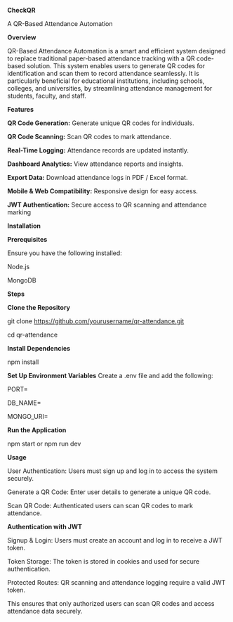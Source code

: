 **CheckQR**

A QR-Based Attendance Automation

**Overview**

QR-Based Attendance Automation is a smart and efficient system designed to replace traditional paper-based attendance tracking with a QR code-based solution. This system enables users to generate QR codes for identification and scan them to record attendance seamlessly. It is particularly beneficial for educational institutions, including schools, colleges, and universities, by streamlining attendance management for students, faculty, and staff.

**Features**

**QR Code Generation:** Generate unique QR codes for individuals.

**QR Code Scanning:** Scan QR codes to mark attendance.

**Real-Time Logging:** Attendance records are updated instantly.

**Dashboard Analytics:** View attendance reports and insights.

**Export Data:** Download attendance logs in PDF / Excel format.

**Mobile & Web Compatibility:** Responsive design for easy access.

**JWT Authentication:** Secure access to QR scanning and attendance marking

**Installation**

**Prerequisites**

Ensure you have the following installed:

Node.js

MongoDB

**Steps**

**Clone the Repository**

git clone https://github.com/yourusername/qr-attendance.git

cd qr-attendance

**Install Dependencies**

npm install

**Set Up Environment Variables**
Create a .env file and add the following:

PORT=

DB_NAME=

MONGO_URI=

**Run the Application**

npm start  or npm run dev

**Usage**

User Authentication: Users must sign up and log in to access the system securely.

Generate a QR Code: Enter user details to generate a unique QR code.

Scan QR Code: Authenticated users can scan QR codes to mark attendance.


**Authentication with JWT**

Signup & Login: Users must create an account and log in to receive a JWT token.

Token Storage: The token is stored in cookies and used for secure authentication.

Protected Routes: QR scanning and attendance logging require a valid JWT token.

This ensures that only authorized users can scan QR codes and access attendance data securely.
